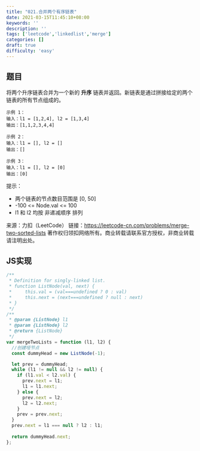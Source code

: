 ```yaml
---
title: "021.合并两个有序链表"
date: 2021-03-15T11:45:10+08:00
keywords: ''
description: ''
tags: ['leetcode','linkedlist','merge']
categories: []
draft: true
difficulty: 'easy'
---
```


## 题目

将两个升序链表合并为一个新的 **升序** 链表并返回。新链表是通过拼接给定的两个链表的所有节点组成的。 

```
示例 1：  
输入：l1 = [1,2,4], l2 = [1,3,4]
输出：[1,1,2,3,4,4]

示例 2：  
输入：l1 = [], l2 = []
输出：[]

示例 3：  
输入：l1 = [], l2 = [0]
输出：[0]
```

提示：

- 两个链表的节点数目范围是 [0, 50]
- -100 <= Node.val <= 100
- l1 和 l2 均按 非递减顺序 排列

来源：力扣（LeetCode）
链接：https://leetcode-cn.com/problems/merge-two-sorted-lists
著作权归领扣网络所有。商业转载请联系官方授权，非商业转载请注明出处。

## JS实现

```javascript
/**
 * Definition for singly-linked list.
 * function ListNode(val, next) {
 *     this.val = (val===undefined ? 0 : val)
 *     this.next = (next===undefined ? null : next)
 * }
 */
/**
 * @param {ListNode} l1
 * @param {ListNode} l2
 * @return {ListNode}
 */
var mergeTwoLists = function (l1, l2) {
  //创建哑节点
  const dummyHead = new ListNode(-1);

  let prev = dummyHead;
  while (l1 != null && l2 != null) {
    if (l1.val < l2.val) {
      prev.next = l1;
      l1 = l1.next;
    } else {
      prev.next = l2;
      l2 = l2.next;
    }
    prev = prev.next;
  }
  prev.next = l1 === null ? l2 : l1;
  
  return dummyHead.next;
};
```
